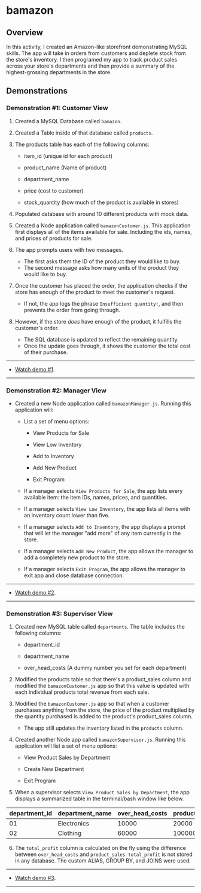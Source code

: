 # bamazon

## Overview

In this activity, I created an Amazon-like storefront demonstrating MySQL skills. The app will take in orders from customers and deplete stock from the store's inventory. I then programed my app to track product sales across your store's departments and then provide a summary of the highest-grossing departments in the store.

## Demonstrations

### Demonstration #1: Customer View

1. Created a MySQL Database called `bamazon`.

2. Created a Table inside of that database called `products`.

3. The products table has each of the following columns:

   * item_id (unique id for each product)

   * product_name (Name of product)

   * department_name

   * price (cost to customer)

   * stock_quantity (how much of the product is available in stores)

4. Populated database with around 10 different products with mock data.

5. Created a Node application called `bamazonCustomer.js`. This application first displays all of the items available for sale. Including the ids, names, and prices of products for sale.

6. The app prompts users with two messages.

   * The first asks them the ID of the product they would like to buy.
   * The second message asks how many units of the product they would like to buy.

7. Once the customer has placed the order, the application checks if the store has enough of the product to meet the customer's request.

   * If not, the app logs the phrase `Insufficient quantity!`, and then prevents the order from going through.

8. However, if the store _does_ have enough of the product, it fulfills the customer's order.
   * The SQL database is updated to reflect the remaining quantity.
   * Once the update goes through, it shows the customer the total cost of their purchase.

- - -

* [Watch demo #1](/bamazon-customer.mov).

- - -

### Demonstration #2: Manager View

* Created a new Node application called `bamazonManager.js`. Running this application will:

  * List a set of menu options:

    * View Products for Sale
    
    * View Low Inventory
    
    * Add to Inventory
    
    * Add New Product

    * Exit Program

  * If a manager selects `View Products for Sale`, the app lists every available item: the item IDs, names, prices, and quantities.

  * If a manager selects `View Low Inventory`, the app lists all items with an inventory count lower than five.

  * If a manager selects `Add to Inventory`, the app displays a prompt that will let the manager "add more" of any item currently in the store.

  * If a manager selects `Add New Product`, the app allows the manager to add a completely new product to the store.

  * If a manager selects `Exit Program`, the app allows the manager to exit app and close database connection.

- - -

* [Watch demo #2](/bamazon-manager.mov).

- - -

### Demonstration #3: Supervisor View

1. Created new MySQL table called `departments`. The table includes the following columns:

   * department_id

   * department_name

   * over_head_costs (A dummy number you set for each department)

2. Modified the products table so that there's a product_sales column and modified the `bamazonCustomer.js` app so that this value is updated with each individual products total revenue from each sale.

3. Modified the `bamazonCustomer.js` app so that when a customer purchases anything from the store, the price of the product multiplied by the quantity purchased is added to the product's product_sales column.

   * The app still updates the inventory listed in the `products` column.

4. Created another Node app called `bamazonSupervisor.js`. Running this application will list a set of menu options:

   * View Product Sales by Department
   
   * Create New Department

   * Exit Program

5. When a supervisor selects `View Product Sales by Department`, the app displays a summarized table in the terminal/bash window like below.

| department_id | department_name | over_head_costs | product_sales | total_profit |
| ------------- | --------------- | --------------- | ------------- | ------------ |
| 01            | Electronics     | 10000           | 20000         | 10000        |
| 02            | Clothing        | 60000           | 100000        | 40000        |

6. The `total_profit` column is calculated on the fly using the difference between `over_head_costs` and `product_sales`. `total_profit` is not stored in any database. The custom ALIAS, GROUP BY, and JOINS were used.
- - -

* [Watch demo #3](/bamazon-supervisor.mov).

- - -